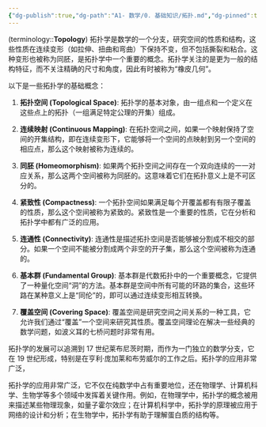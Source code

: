 ```yaml
---
{"dg-publish":true,"dg-path":"A1- 数学/0. 基础知识/拓扑.md","dg-pinned":true,"permalink":"/A1- 数学/0. 基础知识/拓扑/","pinned":true,"dgPassFrontmatter":true,"noteIcon":"","created":"2024-05-21T15:20:28.262+08:00","updated":"2025-06-19T18:53:15.020+08:00"}
---
```


(terminology::**Topology**)
拓扑学是数学的一个分支，研究空间的性质和结构，这些性质在连续变形（如拉伸、扭曲和弯曲）下保持不变，但不包括撕裂和粘合。这种变形也被称为同胚，是拓扑学中一个重要的概念。拓扑学关注的是更为一般的结构特征，而不关注精确的尺寸和角度，因此有时被称为“橡皮几何”。

以下是一些拓扑学的基础概念：

1. **拓扑空间 (Topological Space)**: 拓扑学的基本对象，由一组点和一个定义在这些点上的拓扑（一组满足特定公理的开集）组成。

2. **连续映射 (Continuous Mapping)**: 在拓扑空间之间，如果一个映射保持了空间的开集结构，即在连续变形下，它能够将一个空间的点映射到另一个空间的相应点，那么这个映射被称为连续的。

3. **同胚 (Homeomorphism)**: 如果两个拓扑空间之间存在一个双向连续的一一对应关系，那么这两个空间被称为同胚的。这意味着它们在拓扑意义上是不可区分的。

4. **紧致性 (Compactness)**: 一个拓扑空间如果满足每个开覆盖都有有限子覆盖的性质，那么这个空间被称为紧致的。紧致性是一个重要的性质，它在分析和拓扑学中都有广泛的应用。

5. **连通性 (Connectivity)**: 连通性是描述拓扑空间是否能够被分割成不相交的部分。如果一个空间不能被分割成两个非空的开子集，那么这个空间被称为连通的。

6. **基本群 (Fundamental Group)**: 基本群是代数拓扑中的一个重要概念，它提供了一种量化空间“洞”的方法。基本群是空间中所有可能的环路的集合，这些环路在某种意义上是“同伦”的，即可以通过连续变形相互转换。

7. **覆盖空间 (Covering Space)**: 覆盖空间是研究空间之间关系的一种工具，它允许我们通过“覆盖”一个空间来研究其性质。覆盖空间理论在解决一些经典的数学问题，如波义耳的七桥问题时非常有用。

拓扑学的发展可以追溯到 17 世纪莱布尼茨时期，而作为一门独立的数学分支，它在 19 世纪形成，特别是在亨利·庞加莱和布劳威尔的工作之后。拓扑学的应用非常广泛，


拓扑学的应用非常广泛，它不仅在纯数学中占有重要地位，还在物理学、计算机科学、生物学等多个领域中发挥着关键作用。例如，在物理学中，拓扑学的概念被用来描述某些物理现象，如量子霍尔效应；在计算机科学中，拓扑学的原理被应用于网络的设计和分析；在生物学中，拓扑学有助于理解蛋白质的结构等。



